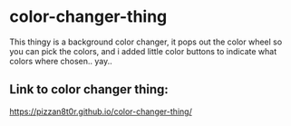 # color-changer-thing
This thingy is a background color changer, it pops out the color wheel so you can pick the colors, and i added little color buttons to indicate what colors where chosen..
yay..
## Link to color changer thing:
https://pizzan8t0r.github.io/color-changer-thing/
